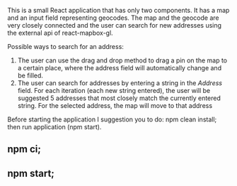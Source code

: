 

This is a small React application that has only two components. It has a map and an input field representing geocodes. The map and the geocode are very closely connected and the user can search for new addresses using the external api of react-mapbox-gl.

Possible ways to search for an address:
1. The user can use the drag and drop method to drag a pin on the map to a certain place, where the address field will automatically change and be filled.
2. The user can search for addresses by entering a string in the *Address* field. For each iteration (each new string entered), the user will be suggested 5 addresses that most closely match the currently entered string. For the selected address, the map will move to that address

Before starting the application I suggestion you to do: npm clean install;
then run application (npm start).

## npm ci;
## npm start;
